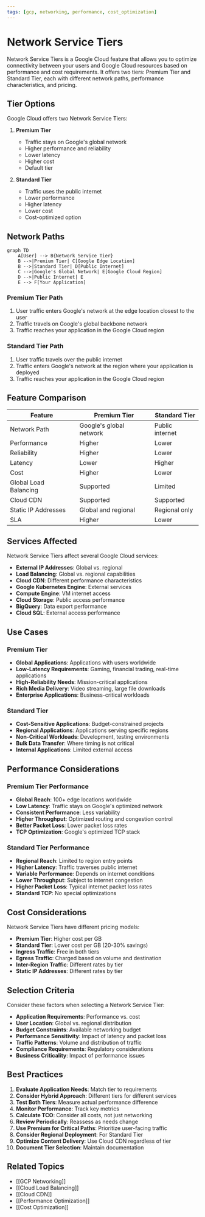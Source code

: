 ```yaml
---
tags: [gcp, networking, performance, cost_optimization]
---
```


# Network Service Tiers

Network Service Tiers is a Google Cloud feature that allows you to optimize connectivity between your users and Google Cloud resources based on performance and cost requirements. It offers two tiers: Premium Tier and Standard Tier, each with different network paths, performance characteristics, and pricing.

## Tier Options

Google Cloud offers two Network Service Tiers:

1. **Premium Tier**
   - Traffic stays on Google's global network
   - Higher performance and reliability
   - Lower latency
   - Higher cost
   - Default tier

2. **Standard Tier**
   - Traffic uses the public internet
   - Lower performance
   - Higher latency
   - Lower cost
   - Cost-optimized option

## Network Paths

```mermaid
graph TD
    A[User] --> B{Network Service Tier}
    B -->|Premium Tier| C[Google Edge Location]
    B -->|Standard Tier| D[Public Internet]
    C -->|Google's Global Network| E[Google Cloud Region]
    D -->|Public Internet| E
    E --> F[Your Application]
```

### Premium Tier Path
1. User traffic enters Google's network at the edge location closest to the user
2. Traffic travels on Google's global backbone network
3. Traffic reaches your application in the Google Cloud region

### Standard Tier Path
1. User traffic travels over the public internet
2. Traffic enters Google's network at the region where your application is deployed
3. Traffic reaches your application in the Google Cloud region

## Feature Comparison

| Feature | Premium Tier | Standard Tier |
|---------|-------------|--------------|
| Network Path | Google's global network | Public internet |
| Performance | Higher | Lower |
| Reliability | Higher | Lower |
| Latency | Lower | Higher |
| Cost | Higher | Lower |
| Global Load Balancing | Supported | Limited |
| Cloud CDN | Supported | Supported |
| Static IP Addresses | Global and regional | Regional only |
| SLA | Higher | Lower |

## Services Affected

Network Service Tiers affect several Google Cloud services:

- **External IP Addresses**: Global vs. regional
- **Load Balancing**: Global vs. regional capabilities
- **Cloud CDN**: Different performance characteristics
- **Google Kubernetes Engine**: External services
- **Compute Engine**: VM internet access
- **Cloud Storage**: Public access performance
- **BigQuery**: Data export performance
- **Cloud SQL**: External access performance

## Use Cases

### Premium Tier
- **Global Applications**: Applications with users worldwide
- **Low-Latency Requirements**: Gaming, financial trading, real-time applications
- **High-Reliability Needs**: Mission-critical applications
- **Rich Media Delivery**: Video streaming, large file downloads
- **Enterprise Applications**: Business-critical workloads

### Standard Tier
- **Cost-Sensitive Applications**: Budget-constrained projects
- **Regional Applications**: Applications serving specific regions
- **Non-Critical Workloads**: Development, testing environments
- **Bulk Data Transfer**: Where timing is not critical
- **Internal Applications**: Limited external access

## Performance Considerations

### Premium Tier Performance
- **Global Reach**: 100+ edge locations worldwide
- **Low Latency**: Traffic stays on Google's optimized network
- **Consistent Performance**: Less variability
- **Higher Throughput**: Optimized routing and congestion control
- **Better Packet Loss**: Lower packet loss rates
- **TCP Optimization**: Google's optimized TCP stack

### Standard Tier Performance
- **Regional Reach**: Limited to region entry points
- **Higher Latency**: Traffic traverses public internet
- **Variable Performance**: Depends on internet conditions
- **Lower Throughput**: Subject to internet congestion
- **Higher Packet Loss**: Typical internet packet loss rates
- **Standard TCP**: No special optimizations

## Cost Considerations

Network Service Tiers have different pricing models:

- **Premium Tier**: Higher cost per GB
- **Standard Tier**: Lower cost per GB (20-30% savings)
- **Ingress Traffic**: Free in both tiers
- **Egress Traffic**: Charged based on volume and destination
- **Inter-Region Traffic**: Different rates by tier
- **Static IP Addresses**: Different rates by tier

## Selection Criteria

Consider these factors when selecting a Network Service Tier:

- **Application Requirements**: Performance vs. cost
- **User Location**: Global vs. regional distribution
- **Budget Constraints**: Available networking budget
- **Performance Sensitivity**: Impact of latency and packet loss
- **Traffic Patterns**: Volume and distribution of traffic
- **Compliance Requirements**: Regulatory considerations
- **Business Criticality**: Impact of performance issues

## Best Practices

1. **Evaluate Application Needs**: Match tier to requirements
2. **Consider Hybrid Approach**: Different tiers for different services
3. **Test Both Tiers**: Measure actual performance difference
4. **Monitor Performance**: Track key metrics
5. **Calculate TCO**: Consider all costs, not just networking
6. **Review Periodically**: Reassess as needs change
7. **Use Premium for Critical Paths**: Prioritize user-facing traffic
8. **Consider Regional Deployment**: For Standard Tier
9. **Optimize Content Delivery**: Use Cloud CDN regardless of tier
10. **Document Tier Selection**: Maintain documentation

## Related Topics
- [[GCP Networking]]
- [[Cloud Load Balancing]]
- [[Cloud CDN]]
- [[Performance Optimization]]
- [[Cost Optimization]]
